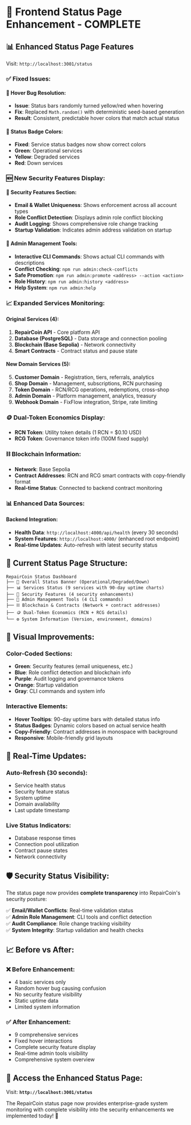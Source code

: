 # 🎯 Frontend Status Page Enhancement - COMPLETE

## 📊 **Enhanced Status Page Features**

Visit: `http://localhost:3001/status`

### ✅ **Fixed Issues:**

#### **🐛 Hover Bug Resolution:**
- **Issue**: Status bars randomly turned yellow/red when hovering
- **Fix**: Replaced `Math.random()` with deterministic seed-based generation
- **Result**: Consistent, predictable hover colors that match actual status

#### **🎨 Status Badge Colors:**
- **Fixed**: Service status badges now show correct colors
- **Green**: Operational services
- **Yellow**: Degraded services  
- **Red**: Down services

### 🆕 **New Security Features Display:**

#### **🔐 Security Features Section:**
- **Email & Wallet Uniqueness**: Shows enforcement across all account types
- **Role Conflict Detection**: Displays admin role conflict blocking
- **Audit Logging**: Shows comprehensive role change tracking
- **Startup Validation**: Indicates admin address validation on startup

#### **🔧 Admin Management Tools:**
- **Interactive CLI Commands**: Shows actual CLI commands with descriptions
- **Conflict Checking**: `npm run admin:check-conflicts`
- **Safe Promotion**: `npm run admin:promote <address> --action <action>`
- **Role History**: `npm run admin:history <address>`
- **Help System**: `npm run admin:help`

### 📈 **Expanded Services Monitoring:**

#### **Original Services (4):**
1. **RepairCoin API** - Core platform API
2. **Database (PostgreSQL)** - Data storage and connection pooling
3. **Blockchain (Base Sepolia)** - Network connectivity
4. **Smart Contracts** - Contract status and pause state

#### **New Domain Services (5):**
5. **Customer Domain** - Registration, tiers, referrals, analytics
6. **Shop Domain** - Management, subscriptions, RCN purchasing
7. **Token Domain** - RCN/RCG operations, redemptions, cross-shop
8. **Admin Domain** - Platform management, analytics, treasury
9. **Webhook Domain** - FixFlow integration, Stripe, rate limiting

### 🪙 **Dual-Token Economics Display:**
- **RCN Token**: Utility token details (1 RCN = $0.10 USD)
- **RCG Token**: Governance token info (100M fixed supply)

### ⛓️ **Blockchain Information:**
- **Network**: Base Sepolia
- **Contract Addresses**: RCN and RCG smart contracts with copy-friendly format
- **Real-time Status**: Connected to backend contract monitoring

### 📊 **Enhanced Data Sources:**

#### **Backend Integration:**
- **Health Data**: `http://localhost:4000/api/health` (every 30 seconds)
- **System Features**: `http://localhost:4000/` (enhanced root endpoint)
- **Real-time Updates**: Auto-refresh with latest security status

## 🎯 **Current Status Page Structure:**

```
RepairCoin Status Dashboard
├── 🚦 Overall Status Banner (Operational/Degraded/Down)
├── 📊 Services Status (9 services with 90-day uptime charts)
├── 🔐 Security Features (4 security enhancements)
├── 🔧 Admin Management Tools (4 CLI commands)
├── ⛓️ Blockchain & Contracts (Network + contract addresses)
├── 🪙 Dual-Token Economics (RCN + RCG details)
└── ⚙️ System Information (Version, environment, domains)
```

## 📱 **Visual Improvements:**

### **Color-Coded Sections:**
- **Green**: Security features (email uniqueness, etc.)
- **Blue**: Role conflict detection and blockchain info
- **Purple**: Audit logging and governance tokens
- **Orange**: Startup validation
- **Gray**: CLI commands and system info

### **Interactive Elements:**
- **Hover Tooltips**: 90-day uptime bars with detailed status info
- **Status Badges**: Dynamic colors based on actual service health
- **Copy-Friendly**: Contract addresses in monospace with background
- **Responsive**: Mobile-friendly grid layouts

## 🔄 **Real-Time Updates:**

### **Auto-Refresh (30 seconds):**
- Service health status
- Security feature status
- System uptime
- Domain availability
- Last update timestamp

### **Live Status Indicators:**
- Database response times
- Connection pool utilization
- Contract pause states
- Network connectivity

## 🛡️ **Security Status Visibility:**

The status page now provides **complete transparency** into RepairCoin's security posture:

✅ **Email/Wallet Conflicts**: Real-time validation status  
✅ **Admin Role Management**: CLI tools and conflict detection  
✅ **Audit Compliance**: Role change tracking visibility  
✅ **System Integrity**: Startup validation and health checks  

## 📈 **Before vs After:**

### **❌ Before Enhancement:**
- 4 basic services only
- Random hover bug causing confusion
- No security feature visibility
- Static uptime data
- Limited system information

### **✅ After Enhancement:**
- 9 comprehensive services
- Fixed hover interactions
- Complete security feature display
- Real-time admin tools visibility
- Comprehensive system overview

## 🚀 **Access the Enhanced Status Page:**

Visit: **`http://localhost:3001/status`**

The RepairCoin status page now provides enterprise-grade system monitoring with complete visibility into the security enhancements we implemented today! 🎉